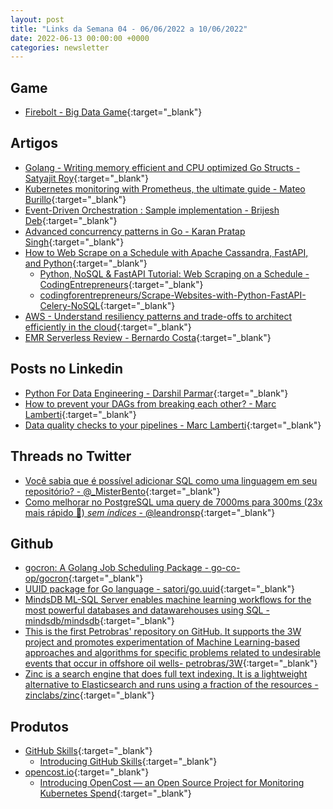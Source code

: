 ```yaml
---
layout: post
title: "Links da Semana 04 - 06/06/2022 a 10/06/2022"
date: 2022-06-13 00:00:00 +0000
categories: newsletter
---
```



## Game

- [Firebolt - Big Data Game](https://www.firebolt.io/big-data-game?utm_source=referral&utm_medium=Twitter&utm_campaign=data_talks&s=08){:target="_blank"}

## Artigos

- [Golang - Writing memory efficient and CPU optimized Go Structs - Satyajit Roy](https://towardsdev.com/golang-writing-memory-efficient-and-cpu-optimized-go-structs-62fcef4dbfd0){:target="_blank"}
- [Kubernetes monitoring with Prometheus, the ultimate guide - Mateo Burillo](https://sysdig.com/blog/kubernetes-monitoring-prometheus/?s=08){:target="_blank"}
- [Event-Driven Orchestration : Sample implementation - Brijesh Deb](https://medium.com/@brijesh_deb/event-driven-orchestration-sample-implementation-187858e4031e){:target="_blank"}
- [Advanced concurrency patterns in Go - Karan Pratap Singh](https://dev.to/karanpratapsingh/advanced-concurrency-patterns-in-go-2je1){:target="_blank"}
- [How to Web Scrape on a Schedule with Apache Cassandra, FastAPI, and Python](https://www.datastax.com/blog/how-to-web-scrape-on-a-schedule-with-apache-cassandra-fastapi-and-python?utm_source=twitter&utm_medium=social_organic&utm_campaign=blog&utm_term=all-plays&utm_content=web-scrape){:target="_blank"}
  - [Python, NoSQL & FastAPI Tutorial: Web Scraping on a Schedule - CodingEntrepreneurs](https://www.youtube.com/watch?v=NyDT3KkscSk){:target="_blank"}
  - [codingforentrepreneurs/Scrape-Websites-with-Python-FastAPI-Celery-NoSQL](https://github.com/codingforentrepreneurs/Scrape-Websites-with-Python-FastAPI-Celery-NoSQL){:target="_blank"}
- [AWS - Understand resiliency patterns and trade-offs to architect efficiently in the cloud](https://aws.amazon.com/pt/blogs/architecture/understand-resiliency-patterns-and-trade-offs-to-architect-efficiently-in-the-cloud/){:target="_blank"}
- [EMR Serverless Review - Bernardo Costa](https://medium.com/@bernardo.costa/emr-serverless-review-51b659f2ca54){:target="_blank"}

## Posts no Linkedin

- [Python For Data Engineering - Darshil Parmar](https://www.linkedin.com/posts/darshil-parmar_dataengineering-python-datawithdarshil-activity-6939487587694698497-uyoI/?utm_source=linkedin_share&utm_medium=android_app){:target="_blank"}
- [How to prevent your DAGs from breaking each other? - Marc Lamberti](https://www.linkedin.com/posts/marclamberti_how-to-prevent-your-dags-from-breaking-each-activity-6939927054230376449-ipPf/?utm_source=linkedin_share&utm_medium=member_desktop_web){:target="_blank"}
- [Data quality checks to your pipelines - Marc Lamberti](https://www.linkedin.com/posts/marclamberti_dataengineering-dataengineer-data-activity-6940306085475942400-ehRb/?utm_source=linkedin_share&utm_medium=android_app){:target="_blank"}

## Threads no Twitter

- [Você sabia que é possível adicionar SQL como uma linguagem em seu repositório? - @_MisterBento](https://twitter.com/_MisterBento/status/1534991697515626520?t=066Bk0U_XSq6UCAeNNzRjg&s=08){:target="_blank"}
- [Como melhorar no PostgreSQL uma query de 7000ms para 300ms (23x mais rápido 🚀) *sem índices* - @leandronsp](https://twitter.com/leandronsp/status/1535453637157208065?t=n7SVIbajIJ8pAXEROjcwYA&s=08){:target="_blank"}

## Github

- [gocron: A Golang Job Scheduling Package - go-co-op/gocron](https://github.com/go-co-op/gocron){:target="_blank"}
- [UUID package for Go language - satori/go.uuid](https://github.com/satori/go.uuid){:target="_blank"}
- [MindsDB ML-SQL Server enables machine learning workflows for the most powerful databases and datawarehouses using SQL - mindsdb/mindsdb](https://github.com/mindsdb/mindsdb){:target="_blank"}
- [This is the first Petrobras' repository on GitHub. It supports the 3W project and promotes experimentation of Machine Learning-based approaches and algorithms for specific problems related to undesirable events that occur in offshore oil wells- petrobras/3W](https://github.com/petrobras/3W){:target="_blank"}
- [Zinc is a search engine that does full text indexing. It is a lightweight alternative to Elasticsearch and runs using a fraction of the resources - zinclabs/zinc](https://github.com/zinclabs/zinc){:target="_blank"}

## Produtos

- [GitHub Skills](https://skills.github.com/){:target="_blank"}
  - [Introducing GitHub Skills](https://github.blog/2022-06-06-introducing-github-skills/){:target="_blank"}
- [opencost.io](opencost.io){:target="_blank"}
  - [Introducing OpenCost — an Open Source Project for Monitoring Kubernetes Spend](https://www.opencost.io/blog/introducing-opencost){:target="_blank"}

